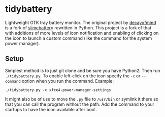 tidybattery
===========

Lightweight GTK tray battery monitor. The original project by [decayofmind](https://github.com/decayofmind/tidybattery) is a fork of [slimebattery](https://github.com/Enrix835/slimebattery) rewritten in Python.  This project is a fork of that with additions of more levels of icon notification and enabling of clicking on the icon to launch a custom command (like the command for the system power manager).

## Setup

Simplest method is to just git clone and be sure you have Python2.  Then run `./tidybattery.py`.  To enable left-click on the icon specify the `-c` or `--command` option when you run the command.  Example:
```
./tidybattery.py -c xfce4-power-manager-settings
```
It might also be of use to move the `.py` file to `/usr/bin` or symlink it there so that you can call the program without the path.  Add the command to your startups to have the icon available after boot.
